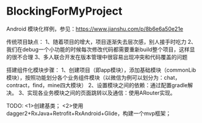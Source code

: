 # BlockingForMyProject
Android 模块化样例，参见：https://www.jianshu.com/p/8b6e6a50e21e

传统项目缺点：
1、随着项目的增大，项目逐渐失去层次感，别人接手时吃力
2、我们在debug一个小功能的时候每次修改代码都需要重新build整个项目，这样显的很不合理
3、多人联合开发在版本管理中很容易出现冲突和代码覆盖的问题

搭建组件化模块步骤：
1、创建项目（即app模块），添加基础模块（commonLib模块），按照功能划分各个业务组件模块（以微信为例可以划分为：chat，contract，find，mine四大模块）
2、设置模块之间的依赖：通过配置gradle解决。
3、实现各业务模块之间的页面跳转以及通信：使用ARouter实现。

TODO:
  <1>创建基类；
  <2>使用dagger2+RxJava+Retrofit+RxAndroid+Glide，构建一个mvp框架；

